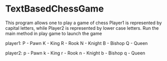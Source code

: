 # TextBasedChessGame
This program allows one to play a game of chess Player1 is represented by capital letters, 
while Player2 is represented by lower case letters.
Run the main method in play game to launch the game

player1: P - Pawn K - King R - Rook N - Knight B - Bishop Q - Queen 

player2: p - Pawn k - King r - Rook n - Knight b - Bishop q - Queen
